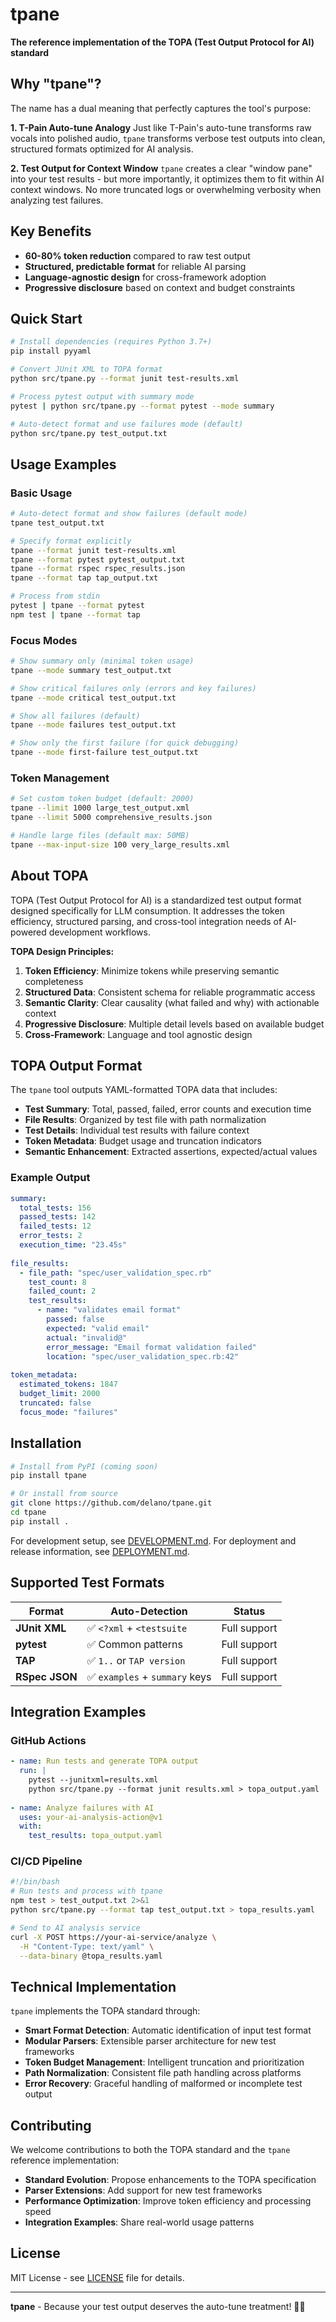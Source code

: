 # tpane

**The reference implementation of the TOPA (Test Output Protocol for AI) standard**

## Why "tpane"?

The name has a dual meaning that perfectly captures the tool's purpose:

**1. T-Pain Auto-tune Analogy**
Just like T-Pain's auto-tune transforms raw vocals into polished audio, `tpane` transforms verbose test outputs into clean, structured formats optimized for AI analysis.

**2. Test Output for Context Window**
`tpane` creates a clear "window pane" into your test results - but more importantly, it optimizes them to fit within AI context windows. No more truncated logs or overwhelming verbosity when analyzing test failures.

## Key Benefits

- **60-80% token reduction** compared to raw test output
- **Structured, predictable format** for reliable AI parsing
- **Language-agnostic design** for cross-framework adoption
- **Progressive disclosure** based on context and budget constraints

## Quick Start

```bash
# Install dependencies (requires Python 3.7+)
pip install pyyaml

# Convert JUnit XML to TOPA format
python src/tpane.py --format junit test-results.xml

# Process pytest output with summary mode
pytest | python src/tpane.py --format pytest --mode summary

# Auto-detect format and use failures mode (default)
python src/tpane.py test_output.txt
```

## Usage Examples

### Basic Usage
```bash
# Auto-detect format and show failures (default mode)
tpane test_output.txt

# Specify format explicitly
tpane --format junit test-results.xml
tpane --format pytest pytest_output.txt
tpane --format rspec rspec_results.json
tpane --format tap tap_output.txt

# Process from stdin
pytest | tpane --format pytest
npm test | tpane --format tap
```

### Focus Modes
```bash
# Show summary only (minimal token usage)
tpane --mode summary test_output.txt

# Show critical failures only (errors and key failures)
tpane --mode critical test_output.txt

# Show all failures (default)
tpane --mode failures test_output.txt

# Show only the first failure (for quick debugging)
tpane --mode first-failure test_output.txt
```

### Token Management
```bash
# Set custom token budget (default: 2000)
tpane --limit 1000 large_test_output.xml
tpane --limit 5000 comprehensive_results.json

# Handle large files (default max: 50MB)
tpane --max-input-size 100 very_large_results.xml
```

## About TOPA

TOPA (Test Output Protocol for AI) is a standardized test output format designed specifically for LLM consumption. It addresses the token efficiency, structured parsing, and cross-tool integration needs of AI-powered development workflows.

**TOPA Design Principles:**
1. **Token Efficiency**: Minimize tokens while preserving semantic completeness
2. **Structured Data**: Consistent schema for reliable programmatic access
3. **Semantic Clarity**: Clear causality (what failed and why) with actionable context
4. **Progressive Disclosure**: Multiple detail levels based on available budget
5. **Cross-Framework**: Language and tool agnostic design

## TOPA Output Format

The `tpane` tool outputs YAML-formatted TOPA data that includes:

- **Test Summary**: Total, passed, failed, error counts and execution time
- **File Results**: Organized by test file with path normalization
- **Test Details**: Individual test results with failure context
- **Token Metadata**: Budget usage and truncation indicators
- **Semantic Enhancement**: Extracted assertions, expected/actual values

### Example Output
```yaml
summary:
  total_tests: 156
  passed_tests: 142
  failed_tests: 12
  error_tests: 2
  execution_time: "23.45s"
  
file_results:
  - file_path: "spec/user_validation_spec.rb"
    test_count: 8
    failed_count: 2
    test_results:
      - name: "validates email format"
        passed: false
        expected: "valid email"
        actual: "invalid@"
        error_message: "Email format validation failed"
        location: "spec/user_validation_spec.rb:42"
        
token_metadata:
  estimated_tokens: 1847
  budget_limit: 2000
  truncated: false
  focus_mode: "failures"
```

## Installation

```bash
# Install from PyPI (coming soon)
pip install tpane

# Or install from source
git clone https://github.com/delano/tpane.git
cd tpane
pip install .
```

For development setup, see [DEVELOPMENT.md](DEVELOPMENT.md).
For deployment and release information, see [DEPLOYMENT.md](DEPLOYMENT.md).

## Supported Test Formats

| Format | Auto-Detection | Status |
|--------|----------------|---------|
| **JUnit XML** | ✅ `<?xml` + `<testsuite` | Full support |
| **pytest** | ✅ Common patterns | Full support |
| **TAP** | ✅ `1..` or `TAP version` | Full support |
| **RSpec JSON** | ✅ `examples` + `summary` keys | Full support |

## Integration Examples

### GitHub Actions
```yaml
- name: Run tests and generate TOPA output
  run: |
    pytest --junitxml=results.xml
    python src/tpane.py --format junit results.xml > topa_output.yaml
    
- name: Analyze failures with AI
  uses: your-ai-analysis-action@v1
  with:
    test_results: topa_output.yaml
```

### CI/CD Pipeline
```bash
#!/bin/bash
# Run tests and process with tpane
npm test > test_output.txt 2>&1
python src/tpane.py --format tap test_output.txt > topa_results.yaml

# Send to AI analysis service
curl -X POST https://your-ai-service/analyze \
  -H "Content-Type: text/yaml" \
  --data-binary @topa_results.yaml
```

## Technical Implementation

`tpane` implements the TOPA standard through:

- **Smart Format Detection**: Automatic identification of input test format
- **Modular Parsers**: Extensible parser architecture for new test frameworks
- **Token Budget Management**: Intelligent truncation and prioritization
- **Path Normalization**: Consistent file path handling across platforms
- **Error Recovery**: Graceful handling of malformed or incomplete test output

## Contributing

We welcome contributions to both the TOPA standard and the `tpane` reference implementation:

- **Standard Evolution**: Propose enhancements to the TOPA specification
- **Parser Extensions**: Add support for new test frameworks
- **Performance Optimization**: Improve token efficiency and processing speed
- **Integration Examples**: Share real-world usage patterns

## License

MIT License - see [LICENSE](LICENSE) file for details.

---

**tpane** - Because your test output deserves the auto-tune treatment! 🎤✨